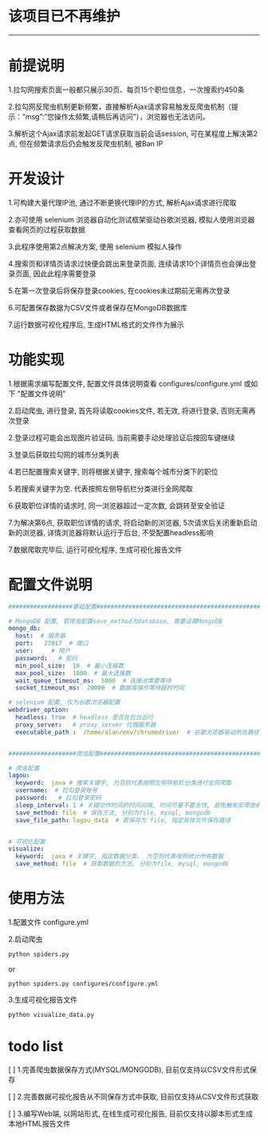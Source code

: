 
# 该项目已不再维护


-----------

# 前提说明

1.拉勾网搜索页面一般都只展示30页、每页15个职位信息，一次搜索约450条

2.拉勾网反爬虫机制更新频繁，直接解析Ajax请求容易触发反爬虫机制（提示：”msg”:”您操作太频繁,请稍后再访问”），浏览器也无法访问。

3.解析这个Ajax请求前发起GET请求获取当前会话session, 可在某程度上解决第2点, 但在频繁请求后仍会触发反爬虫机制, 被Ban IP

# 开发设计

1.可构建大量代理IP池, 通过不断更换代理IP的方式, 解析Ajax请求进行爬取

2.亦可使用 selenium 浏览器自动化测试框架驱动谷歌浏览器, 模拟人使用浏览器查看网页的过程获取数据

3.此程序使用第2点解决方案, 使用 selenium 模拟人操作

4.搜索页和详情页请求过快便会跳出来登录页面, 连续请求10个详情页也会弹出登录页面, 因此此程序需要登录

5.在第一次登录后将保存登录cookies, 在cookies未过期前无需再次登录

6.可配置保存数据为CSV文件或者保存在MongoDB数据库

7.运行数据可视化程序后, 生成HTML格式的文件作为展示

# 功能实现

1.根据需求编写配置文件, 配置文件具体说明查看 configures/configure.yml 或如下 "配置文件说明"

2.启动爬虫, 进行登录, 首先将读取cookies文件, 若无效, 将进行登录, 否则无需再次登录

2.登录过程可能会出现图片验证码, 当前需要手动处理验证后按回车键继续

3.登录后获取拉勾网的城市分类列表

4.若已配置搜索关键字, 则将根据关键字, 搜索每个城市分类下的职位

5.若搜索关键字为空. 代表按照左侧导航栏分类进行全网爬取

6.获取职位详情的请求时, 同一浏览器超过一定次数, 会跳转至安全验证

7.为解决第6点, 获取职位详情的请求, 将启动新的浏览器, 5次请求后关闭重新启动新的浏览器, 详情浏览器将默认运行于后台, 不受配置headless影响

7.数据爬取完毕后, 运行可视化程序, 生成可视化报告文件

# 配置文件说明

```yaml
##################基础配置######################################################

# MongoDB 配置, 若爬虫配置save_method为database, 需要设置MongoDB
mongo_db:
  host:  # 服务器
  port:   27017  # 端口
  user:     # 用户
  password:   # 密码
  min_pool_size:  10  # 最小连接数
  max_pool_size:  1000  # 最大连接数
  wait_queue_timeout_ms:  5000  # 连接池需要等待
  socket_timeout_ms:  20000  # 数据库操作等待超时时间

# selenium 配置, 仅为谷歌浏览器配置
webdriver_option:
  headless: true  # headless 是否在后台运行
  proxy_server:   # proxy_server 代理服务器
  executable_path :  /home/alan/env/chromedriver  # 谷歌浏览器驱动所在路径


###################爬虫配置######################################################

# 爬虫配置
lagou:
  keyword:  java # 搜索关键字, 为空则代表按照左侧导航栏分类进行全网爬取
  username:  # 拉勾登录账号
  password:   # 拉勾登录密码
  sleep_interval: 1 # 关键动作时间的时间间隔, 时间尽量不要太快, 避免触发反爬虫机制
  save_method: file  # 保存方法, 分别为file, mysql, mongodb
  save_file_path: lagou_data  # 若保存为 file, 指定具体文件保存路径


# 可视化配置
visualize:
  keyword:  java # 关键字, 指定数据分类， 为空则代表按照统计所有数据
  save_method: file  # 获取数据的方法, 分别为file, mysql, mongodb

```

# 使用方法

1.配置文件 configure.yml

2.启动爬虫

```shell script
python spiders.py
```

or 
```shell script
python spiders.py configures/configure.yml
```

3.生成可视化报告文件

```shell script
python visualize_data.py
```

# todo list

[ ] 1.完善爬虫数据保存方式(MYSQL/MONGODB), 目前仅支持以CSV文件形式保存

[ ] 2.完善数据可视化报告从不同保存方式中获取, 目前仅支持从CSV文件形式获取

[ ] 3.编写Web端, 以网站形式, 在线生成可视化报告, 目前仅支持以脚本形式生成本地HTML报告文件
